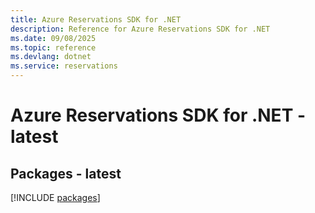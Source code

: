 ```yaml
---
title: Azure Reservations SDK for .NET
description: Reference for Azure Reservations SDK for .NET
ms.date: 09/08/2025
ms.topic: reference
ms.devlang: dotnet
ms.service: reservations
---
```

# Azure Reservations SDK for .NET - latest
## Packages - latest
[!INCLUDE [packages](reservations-index.md)]